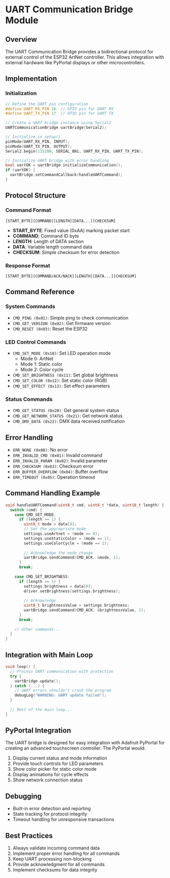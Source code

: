 # UART Communication Bridge Module

## Overview
The UART Communication Bridge provides a bidirectional protocol for external control of the ESP32 ArtNet controller. This allows integration with external hardware like PyPortal displays or other microcontrollers.

## Implementation

### Initialization
```cpp
// Define the UART pin configuration
#define UART_RX_PIN 16  // GPIO pin for UART RX
#define UART_TX_PIN 17  // GPIO pin for UART TX

// Create a UART bridge instance using Serial2
UARTCommunicationBridge uartBridge(Serial2);

// Initialize in setup()
pinMode(UART_RX_PIN, INPUT);
pinMode(UART_TX_PIN, OUTPUT);
Serial2.begin(115200, SERIAL_8N1, UART_RX_PIN, UART_TX_PIN);

// Initialize UART bridge with error handling
bool uartOK = uartBridge.initializeCommunication();
if (uartOK) {
  uartBridge.setCommandCallback(handleUARTCommand);
}
```

## Protocol Structure

### Command Format
```
[START_BYTE][COMMAND][LENGTH][DATA...][CHECKSUM]
```

- **START_BYTE**: Fixed value (0xAA) marking packet start
- **COMMAND**: Command ID byte
- **LENGTH**: Length of DATA section
- **DATA**: Variable length command data
- **CHECKSUM**: Simple checksum for error detection

### Response Format
```
[START_BYTE][COMMAND/ACK/NACK][LENGTH][DATA...][CHECKSUM]
```

## Command Reference

### System Commands
- `CMD_PING (0x01)`: Simple ping to check communication
- `CMD_GET_VERSION (0x02)`: Get firmware version
- `CMD_RESET (0x03)`: Reset the ESP32

### LED Control Commands
- `CMD_SET_MODE (0x10)`: Set LED operation mode
  - Mode 0: ArtNet
  - Mode 1: Static color
  - Mode 2: Color cycle
- `CMD_SET_BRIGHTNESS (0x11)`: Set global brightness
- `CMD_SET_COLOR (0x12)`: Set static color (RGB)
- `CMD_SET_EFFECT (0x13)`: Set effect parameters

### Status Commands
- `CMD_GET_STATUS (0x20)`: Get general system status
- `CMD_GET_NETWORK_STATUS (0x21)`: Get network status
- `CMD_DMX_DATA (0x22)`: DMX data received notification

## Error Handling
- `ERR_NONE (0x00)`: No error
- `ERR_INVALID_CMD (0x01)`: Invalid command
- `ERR_INVALID_PARAM (0x02)`: Invalid parameter
- `ERR_CHECKSUM (0x03)`: Checksum error
- `ERR_BUFFER_OVERFLOW (0x04)`: Buffer overflow
- `ERR_TIMEOUT (0x05)`: Operation timeout

## Command Handling Example
```cpp
void handleUARTCommand(uint8_t cmd, uint8_t *data, uint16_t length) {
  switch (cmd) {
    case CMD_SET_MODE:
      if (length >= 1) {
        uint8_t mode = data[0];
        // Set the appropriate mode
        settings.useArtnet = (mode == 0);
        settings.useStaticColor = (mode == 1);
        settings.useColorCycle = (mode == 2);
        
        // Acknowledge the mode change
        uartBridge.sendCommand(CMD_ACK, &mode, 1);
      }
      break;
      
    case CMD_SET_BRIGHTNESS:
      if (length >= 1) {
        settings.brightness = data[0];
        driver.setBrightness(settings.brightness);
        
        // Acknowledge
        uint8_t brightnessValue = settings.brightness;
        uartBridge.sendCommand(CMD_ACK, &brightnessValue, 1);
      }
      break;
      
    // Other commands...
  }
}
```

## Integration with Main Loop
```cpp
void loop() {
  // Process UART communication with protection
  try {
    uartBridge.update();
  } catch (...) {
    // UART errors shouldn't crash the program
    debugLog("WARNING: UART update failed");
  }
  
  // Rest of the main loop...
}
```

## PyPortal Integration
The UART bridge is designed for easy integration with Adafruit PyPortal for creating an advanced touchscreen controller. The PyPortal would:

1. Display current status and mode information
2. Provide touch controls for LED parameters
3. Show color picker for static color mode
4. Display animations for cycle effects
5. Show network connection status

## Debugging
- Built-in error detection and reporting
- State tracking for protocol integrity
- Timeout handling for unresponsive transactions

## Best Practices
1. Always validate incoming command data
2. Implement proper error handling for all commands
3. Keep UART processing non-blocking
4. Provide acknowledgment for all commands
5. Implement checksums for data integrity
